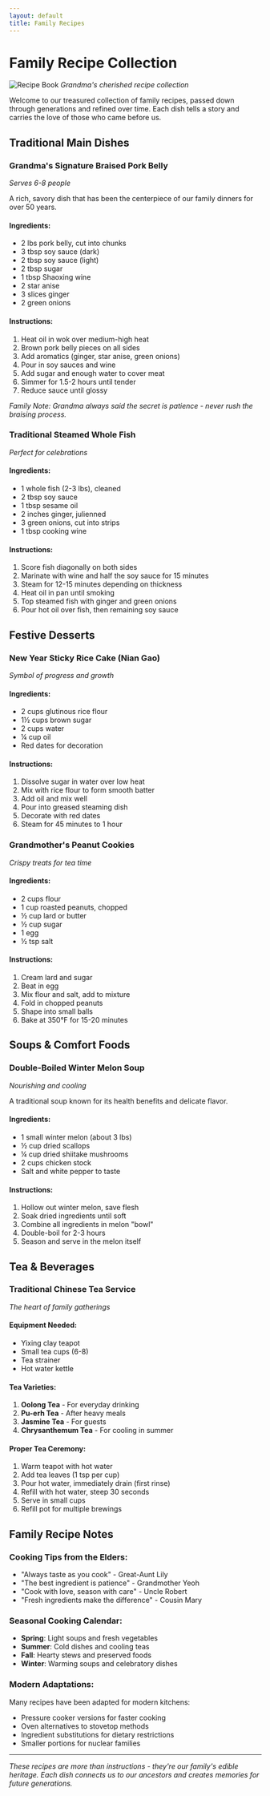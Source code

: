 ```yaml
---
layout: default
title: Family Recipes
---
```


# Family Recipe Collection

![Recipe Book](../assets/images/recipe-book.jpg)
*Grandma's cherished recipe collection*

Welcome to our treasured collection of family recipes, passed down through generations and refined over time. Each dish tells a story and carries the love of those who came before us.

## Traditional Main Dishes

### Grandma's Signature Braised Pork Belly
*Serves 6-8 people*

A rich, savory dish that has been the centerpiece of our family dinners for over 50 years.

#### Ingredients:
- 2 lbs pork belly, cut into chunks
- 3 tbsp soy sauce (dark)
- 2 tbsp soy sauce (light)  
- 2 tbsp sugar
- 1 tbsp Shaoxing wine
- 2 star anise
- 3 slices ginger
- 2 green onions

#### Instructions:
1. Heat oil in wok over medium-high heat
2. Brown pork belly pieces on all sides
3. Add aromatics (ginger, star anise, green onions)
4. Pour in soy sauces and wine
5. Add sugar and enough water to cover meat
6. Simmer for 1.5-2 hours until tender
7. Reduce sauce until glossy

*Family Note: Grandma always said the secret is patience - never rush the braising process.*

### Traditional Steamed Whole Fish
*Perfect for celebrations*

#### Ingredients:
- 1 whole fish (2-3 lbs), cleaned
- 2 tbsp soy sauce
- 1 tbsp sesame oil
- 2 inches ginger, julienned
- 3 green onions, cut into strips
- 1 tbsp cooking wine

#### Instructions:
1. Score fish diagonally on both sides
2. Marinate with wine and half the soy sauce for 15 minutes
3. Steam for 12-15 minutes depending on thickness
4. Heat oil in pan until smoking
5. Top steamed fish with ginger and green onions
6. Pour hot oil over fish, then remaining soy sauce

## Festive Desserts

### New Year Sticky Rice Cake (Nian Gao)
*Symbol of progress and growth*

#### Ingredients:
- 2 cups glutinous rice flour
- 1½ cups brown sugar
- 2 cups water
- ¼ cup oil
- Red dates for decoration

#### Instructions:
1. Dissolve sugar in water over low heat
2. Mix with rice flour to form smooth batter
3. Add oil and mix well
4. Pour into greased steaming dish
5. Decorate with red dates
6. Steam for 45 minutes to 1 hour

### Grandmother's Peanut Cookies
*Crispy treats for tea time*

#### Ingredients:
- 2 cups flour
- 1 cup roasted peanuts, chopped
- ½ cup lard or butter
- ½ cup sugar
- 1 egg
- ½ tsp salt

#### Instructions:
1. Cream lard and sugar
2. Beat in egg
3. Mix flour and salt, add to mixture
4. Fold in chopped peanuts
5. Shape into small balls
6. Bake at 350°F for 15-20 minutes

## Soups & Comfort Foods

### Double-Boiled Winter Melon Soup
*Nourishing and cooling*

A traditional soup known for its health benefits and delicate flavor.

#### Ingredients:
- 1 small winter melon (about 3 lbs)
- ½ cup dried scallops
- ¼ cup dried shiitake mushrooms
- 2 cups chicken stock
- Salt and white pepper to taste

#### Instructions:
1. Hollow out winter melon, save flesh
2. Soak dried ingredients until soft
3. Combine all ingredients in melon "bowl"
4. Double-boil for 2-3 hours
5. Season and serve in the melon itself

## Tea & Beverages

### Traditional Chinese Tea Service
*The heart of family gatherings*

#### Equipment Needed:
- Yixing clay teapot
- Small tea cups (6-8)
- Tea strainer
- Hot water kettle

#### Tea Varieties:
1. **Oolong Tea** - For everyday drinking
2. **Pu-erh Tea** - After heavy meals
3. **Jasmine Tea** - For guests
4. **Chrysanthemum Tea** - For cooling in summer

#### Proper Tea Ceremony:
1. Warm teapot with hot water
2. Add tea leaves (1 tsp per cup)
3. Pour hot water, immediately drain (first rinse)
4. Refill with hot water, steep 30 seconds
5. Serve in small cups
6. Refill pot for multiple brewings

## Family Recipe Notes

### Cooking Tips from the Elders:
- "Always taste as you cook" - Great-Aunt Lily
- "The best ingredient is patience" - Grandmother Yeoh
- "Cook with love, season with care" - Uncle Robert
- "Fresh ingredients make the difference" - Cousin Mary

### Seasonal Cooking Calendar:
- **Spring**: Light soups and fresh vegetables
- **Summer**: Cold dishes and cooling teas
- **Fall**: Hearty stews and preserved foods
- **Winter**: Warming soups and celebratory dishes

### Modern Adaptations:
Many recipes have been adapted for modern kitchens:
- Pressure cooker versions for faster cooking
- Oven alternatives to stovetop methods
- Ingredient substitutions for dietary restrictions
- Smaller portions for nuclear families

---

*These recipes are more than instructions - they're our family's edible heritage. Each dish connects us to our ancestors and creates memories for future generations.*